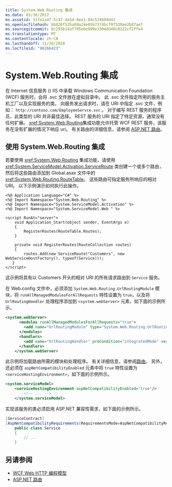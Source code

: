```yaml
---
title: System.Web.Routing 集成
ms.date: 03/30/2017
ms.assetid: 31fe2a4f-5c47-4e5d-8ee1-84c524609d41
ms.openlocfilehash: bb820f535a69a24e05b7374bcf97539ae2b87aef
ms.sourcegitcommit: bc293b14af795e0e999e3304dd40c0222cf2ffe4
ms.translationtype: MT
ms.contentlocale: zh-CN
ms.lasthandoff: 11/26/2020
ms.locfileid: "96266423"
---
```

# <a name="systemwebrouting-integration"></a>System.Web.Routing 集成

在 Internet 信息服务 () IIS 中承载 Windows Communication Foundation (WCF) 服务时，会将 .svc 文件放在虚拟目录中。 此 .svc 文件指定所用的服务主机工厂以及实现服务的类。 向服务发出请求时，请在 URI 中指定 .svc 文件，例如： `http://contoso.com/EmployeeServce.svc` 。 对于编写 REST 服务的程序员，此类型的 URI 并非最佳选择。 REST 服务的 URI 指定了特定资源，通常没有任何扩展。 <xref:System.Web.Routing>集成功能允许托管 WCF REST 服务，该服务在没有扩展的情况下响应 uri。 有关路由的详细信息，请参阅 [ASP.NET 路由](/previous-versions/aspnet/cc668201(v=vs.100))。  
  
## <a name="using-systemwebrouting-integration"></a>使用 System.Web.Routing 集成  

 若要使用 <xref:System.Web.Routing> 集成功能，请使用 <xref:System.ServiceModel.Activation.ServiceRoute> 类创建一个或多个路由，然后将这些路由添加到 Global.asax 文件中的 <xref:System.Web.Routing.RouteTable>。 这些路由可指定服务所响应的相对 URI。 以下示例演示如何执行此操作。  
  
```aspx-csharp  
<%@ Application Language="C#" %>  
<%@ Import Namespace="System.Web.Routing" %>  
<%@ Import Namespace="System.ServiceModel.Activation" %>  
<%@ Import Namespace="System.ServiceModel.Web " %>  
  
<script RunAt="server">  
    void Application_Start(object sender, EventArgs e)  
    {  
        RegisterRoutes(RouteTable.Routes);  
    }  
  
    private void RegisterRoutes(RouteCollection routes)  
    {  
        routes.Add(new ServiceRoute("Customers", new WebServiceHostFactory(), typeof(Service)));
   }  
</script>  
```  
  
 这示例将具有以 Customers 开头的相对 URI 的所有请求路由到 `Service` 服务。  
  
 在 Web.config 文件中，必须添加 `System.Web.Routing.UrlRoutingModule` 模块，将 `runAllManagedModulesForAllRequests` 特性设置为 `true`，以及将 `UrlRoutingHandler` 处理程序添加到 `<system.webServer>` 元素，如下面的示例所示。  
  
```xml  
<system.webServer>  
      <modules runAllManagedModulesForAllRequests="true">  
        <add name="UrlRoutingModule" type="System.Web.Routing.UrlRoutingModule, System.Web, Version=4.0.0.0, Culture=neutral, PublicKeyToken=b03f5f7f11d50a3a" />  
      </modules>  
      <handlers>  
        <add name="UrlRoutingHandler" preCondition="integratedMode" verb="*" path="UrlRouting.axd"/>  
      </handlers>  
    </system.webServer>  
```  
  
 此示例将加载路由所需的模块和处理程序。 有关详细信息，请参阅[路由](routing.md)。 另外，还必须在 `aspNetCompatibilityEnabled` 元素中将 `true` 特性设置为 `<serviceHostingEnvironment>`，如下面的示例所示。  
  
```xml  
<system.serviceModel>  
    <serviceHostingEnvironment aspNetCompatibilityEnabled="true"/>  
        <!-- ... -->  
    </system.serviceModel>  
```  
  
 实现该服务的类必须启用 ASP.NET 兼容性需求，如下面的示例所示。  
  
```csharp
[ServiceContract]  
[AspNetCompatibilityRequirements(RequirementsMode=AspNetCompatibilityRequirementsMode.Allowed)]  
    public class Service  
    {  
        // ...  
    }  
```  
  
## <a name="see-also"></a>另请参阅

- [WCF Web HTTP 编程模型](wcf-web-http-programming-model.md)
- [ASP.NET 路由](/previous-versions/aspnet/cc668201(v=vs.100))
